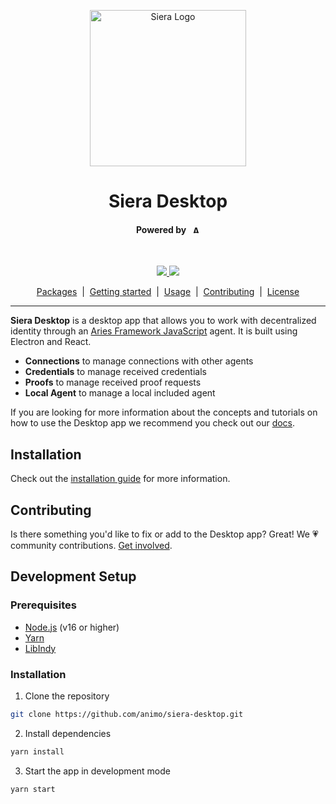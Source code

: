 <p align="center">
  <picture>
   <source media="(prefers-color-scheme: dark)" srcset="./logo/siera-light.svg">
   <source media="(prefers-color-scheme: light)" srcset="./logo/siera-dark.svg">
   <img alt="Siera Logo" height="250px" />
  </picture>
</p>

<h1 align="center" ><b>Siera Desktop</b></h1>

<h4 align="center">Powered by &nbsp;
<picture>
<source media="(prefers-color-scheme: light)" srcset="https://res.cloudinary.com/animo-solutions/image/upload/v1656579715/animo-logo-light-text_cma2yo.svg">
<source media="(prefers-color-scheme: dark)" srcset="https://res.cloudinary.com/animo-solutions/image/upload/v1656579715/animo-logo-dark-text_uccvqa.svg">
<img alt="Animo Logo" height="12px" />
</picture>
</h4><br>

<!-- TODO: Add relevant badges, like CI/CD, license, codecov, etc. -->

<p align="center">
  <a href="https://typescriptlang.org">
    <img src="https://img.shields.io/badge/%3C%2F%3E-TypeScript-%230074c1.svg" />
  </a>
  <a href="https://yarnpkg.com">
    <img src="https://img.shields.io/badge/yarn-workspaces-2188b6" />
  </a>
</p>

<p align="center">
  <a href="#packages">Packages</a> 
  &nbsp;|&nbsp;
  <a href="#getting-started">Getting started</a> 
  &nbsp;|&nbsp;
  <a href="#usage">Usage</a> 
  &nbsp;|&nbsp;
  <a href="#contributing">Contributing</a> 
  &nbsp;|&nbsp;
  <a href="#contributing">License</a> 
</p>

---

**Siera Desktop** is a desktop app that allows you to work with decentralized identity through an [Aries Framework JavaScript](https://github.com/hyperledger/aries-framework-javascript) agent. It is built using Electron and React.

- **Connections** to manage connections with other agents
- **Credentials** to manage received credentials
- **Proofs** to manage received proof requests
- **Local Agent** to manage a local included agent

If you are looking for more information about the concepts and tutorials on how to use the Desktop app we recommend you check out our [docs](https://docs.siera-desktop.animo.id/).

## Installation

Check out the [installation guide](https://docs.siera-desktop.animo.id/guides/installation) for more information.

## Contributing

Is there something you'd like to fix or add to the Desktop app? Great! We 💗 community
contributions. [Get involved](https://docs.siera-desktop.animo.id/community/contributing).

## Development Setup

### Prerequisites

- [Node.js](https://nodejs.org/en/) (v16 or higher)
- [Yarn](https://yarnpkg.com/getting-started/install)
- [LibIndy](https://aries.js.org/guides/getting-started/installation/nodejs)

### Installation

1. Clone the repository

```bash
git clone https://github.com/animo/siera-desktop.git
```

2. Install dependencies

```bash
yarn install
```

3. Start the app in development mode

```bash
yarn start
```